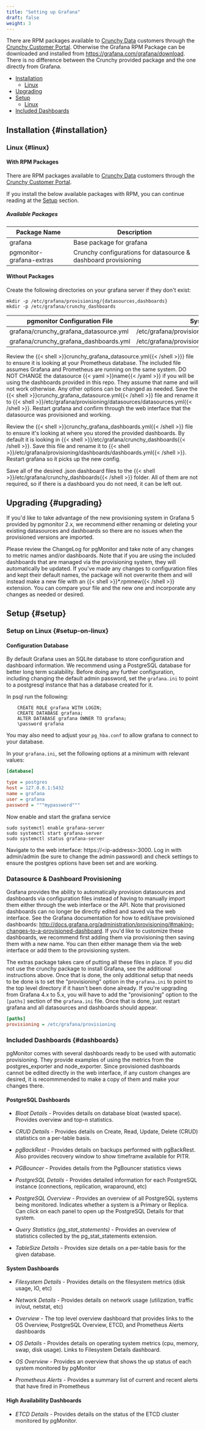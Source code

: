 ```yaml
---
title: "Setting up Grafana"
draft: false
weight: 3
---
```


There are RPM packages available to [Crunchy Data](https://www.crunchydata.com) customers through the [Crunchy Customer Portal](https://access.crunchydata.com/). Otherwise the Grafana RPM Package can be downloaded and installed from https://grafana.com/grafana/download. There is no difference between the Crunchy provided package and the one directly from Grafana.

- [Installation](#installation)
    - [Linux](#linux)
- [Upgrading](#upgrading)
- [Setup](#setup)
    - [Linux](#setup-on-linux)
- [Included Dashboards](#dashboards)

## Installation {#installation}

### Linux {#linux}

#### With RPM Packages

There are RPM packages available to [Crunchy Data](https://www.crunchydata.com) customers through the [Crunchy Customer Portal](https://access.crunchydata.com/).

If you install the below available packages with RPM, you can continue reading at the [Setup](#setup) section.

##### Available Packages

| Package Name              | Description                                                       |
|---------------------------|-------------------------------------------------------------------|
| grafana                   | Base package for grafana                                          |
| pgmonitor-grafana-extras  | Crunchy configurations for datasource & dashboard provisioning    |

#### Without Packages

Create the following directories on your grafana server if they don't exist:

```
mkdir -p /etc/grafana/provisioning/{datasources,dashboards}
mkdir -p /etc/grafana/crunchy_dashboards
```

| pgmonitor Configuration File              | System Location                                        |
|-------------------------------------------|--------------------------------------------------------|
| grafana/crunchy_grafana_datasource.yml    | /etc/grafana/provisioning/datasources/datasource.yml |  
| grafana/crunchy_grafana_dashboards.yml    | /etc/grafana/provisioning/dashboards/dashboards.yml |  

Review the {{< shell >}}crunchy_grafana_datasource.yml{{< /shell >}}} file to ensure it is looking at your Prometheus database. The included file assumes Grafana and Prometheus are running on the same system. DO NOT CHANGE the datasource {{< yaml >}}name{{< /yaml >}} if you will be using the dashboards provided in this repo. They assume that name and will not work otherwise. Any other options can be changed as needed. Save the {{< shell >}}crunchy_grafana_datasource.yml{{< /shell >}} file and rename it to {{< shell >}}/etc/grafana/provisioning/datasources/datasources.yml{{< /shell >}}. Restart grafana and confirm through the web interface that the datasource was provisioned and working.

Review the {{< shell >}}crunchy_grafana_dashboards.yml{{< /shell >}} file to ensure it's looking at where you stored the provided dashboards. By default it is looking in {{< shell >}}/etc/grafana/crunchy_dashboards{{< /shell >}}. Save this file and rename it to {{< shell >}}/etc/grafana/provisioning/dashboards/dashboards.yml{{< /shell >}}. Restart grafana so it picks up the new config.

Save all of the desired .json dashboard files to the {{< shell >}}/etc/grafana/crunchy_dashboards{{< /shell >}} folder. All of them are not required, so if there is a dashboard you do not need, it can be left out.

## Upgrading {#upgrading}

If you'd like to take advantage of the new provisioning system in Grafana 5 provided by pgmonitor 2.x, we recommend either renaming or deleting your existing datasources and dashboards so there are no issues when the provisioned versions are imported.

Please review the ChangeLog for pgMonitor and take note of any changes to metric names and/or dashboards. Note that if you are using the included dashboards that are managed via the provisioning system, they will automatically be updated. If you've made any changes to configuration files and kept their default names, the package will not overwrite them and will instead make a new file with an {{< shell >}}*.rpmnew{{< /shell >}} extension. You can compare your file and the new one and incorporate any changes as needed or desired.

## Setup {#setup}

### Setup on Linux {#setup-on-linux}

#### Configuration Database

By default Grafana uses an SQLite database to store configuration and dashboard information. We recommend using a PostgreSQL database for better long term scalability. Before doing any further configuration, including changing the default admin password, set the `grafana.ini` to point to a postgresql instance that has a database created for it.

In psql run the following:

```
    CREATE ROLE grafana WITH LOGIN;
    CREATE DATABASE grafana;
    ALTER DATABASE grafana OWNER TO grafana;
    \password grafana
```

You may also need to adjust your `pg_hba.conf` to allow grafana to connect to your database.

In your `grafana.ini`, set the following options at a minimum with relevant values:

```ini
[database]

type = postgres
host = 127.0.0.1:5432
name = grafana
user = grafana
password = """mypassword"""
```

Now enable and start the grafana service

```
sudo systemctl enable grafana-server
sudo systemctl start grafana-server
sudo systemctl status grafana-server
```

Navigate to the web interface: https://&lt;ip-address&gt;:3000. Log in with admin/admin (be sure to change the admin password) and check settings to ensure the postgres options have been set and are working.

### Datasource & Dashboard Provisioning

Grafana provides the ability to automatically provision datasources and dashboards via configuration files instead of having to manually import them either through the web interface or the API. Note that provisioned dashboards can no longer be directly edited and saved via the web interface. See the Grafana documentation for how to edit/save provisioned dashboards: http://docs.grafana.org/administration/provisioning/#making-changes-to-a-provisioned-dashboard. If you'd like to customize these dashboards, we recommend first adding them via provisioning then saving them with a new name. You can then either manage them via the web interface or add them to the provisioning system.

The extras package takes care of putting all these files in place. If you did not use the crunchy package to install Grafana, see the additional instructions above. Once that is done, the only additional setup that needs to be done is to set the "provisioning" option in the `grafana.ini` to point to the top level directory if it hasn't been done already. If you're upgrading from Grafana 4.x to 5.x, you will have to add the "provisioning" option to the `[paths]` section of the `grafana.ini` file. Once that is done, just restart grafana and all datasources and dashboards should appear.

```ini
[paths]
provisioning = /etc/grafana/provisioning
```

### Included Dashboards {#dashboards}

pgMonitor comes with several dashboards ready to be used with automatic provisioning. They provide examples of using the metrics from the postgres_exporter and node_exporter. Since provisioned dashboards cannot be edited directly in the web interface, if any custom changes are desired, it is recommmended to make a copy of them and make your changes there.

#### PostgreSQL Dashboards

 * *Bloat Details* - Provides details on database bloat (wasted space). Provides overview and top-n statistics.

 * *CRUD Details* - Provides details on Create, Read, Update, Delete (CRUD) statistics on a per-table basis.

 * *pgBackRest* - Provides details on backups performed with pgBackRest. Also provides recovery window to show timeframe available for PITR.

 * *PGBouncer* - Provides details from the PgBouncer statistics views

 * *PostgreSQL Details* - Provides detailed information for each PostgreSQL instance (connections, replication, wraparound, etc)

 * *PostgreSQL Overview* - Provides an overview of all PostgreSQL systems being monitored. Indicates whether a system is a Primary or Replica. Can click on each panel to open up the PostgreSQL Details for that system.

 * *Query Statistics (pg_stat_statements)* - Provides an overview of statistics collected by the pg_stat_statements extension.

 * *TableSize Details* - Provides size details on a per-table basis for the given database.

#### System Dashboards

 * *Filesystem Details* - Provides details on the filesystem metrics (disk usage, IO, etc)

 * *Network Details* - Provides details on network usage (utilization, traffic in/out, netstat, etc)

 * *Overview* - The top level overview dashboard that provides links to the OS Overview, PostgreSQL Overview, ETCD, and Prometheus Alerts dashboards

 * *OS Details* - Provides details on operating system metrics (cpu, memory, swap, disk usage). Links to Filesystem Details dashboard.

 * *OS Overview* - Provides an overview that shows the up status of each system monitored by pgMonitor

 * *Prometheus Alerts* - Provides a summary list of current and recent alerts that have fired in Prometheus

#### High Availability Dashboards

 * *ETCD Details* - Provides details on the status of the ETCD cluster monitored by pgMonitor.

